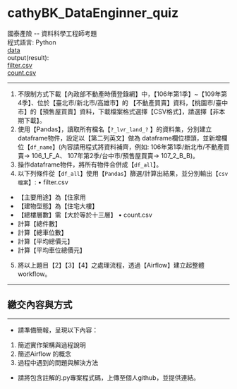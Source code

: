 # cathyBK_DataEnginner_quiz
國泰產險 -- 資料科學工程師考題  
程式語言: Python   
[data](https://drive.google.com/drive/folders/17dZ0KMLadqqnlc6dRUmevBx0sq9DAQ5-?usp=drive_link)   
output(result):  
[filter.csv](https://drive.google.com/file/d/1HZDWtrKPnzph9b3brmdZtExQMikoIanV/view?usp=drive_link)  
[count.csv](https://drive.google.com/file/d/1u9BObKA23wn7PyOLmPJkTkN3bYEQ5fPo/view?usp=drive_link)  

---
1. 不限制方式下載【內政部不動產時價登錄網】中，【106年第1季】~【109年第4季】、位於【臺北市/新北市/高雄市】的
【不動產買賣】資料，【桃園市/臺中市】的【預售屋買賣】資料，下載檔案格式選擇【CSV格式】，請選擇【非本期下載】。
2. 使用【Pandas】，讀取所有檔名【`?_lvr_land_?` 】的資料集，分別建立dataframe物件，設定以【第二列英文】做為
dataframe欄位標頭，並新增欄位【`df_name`】(內容請用程式將資料補齊，例如: 106年第1季/新北市/不動產買賣-> 106_1_F_A、
107年第2季/台中市/預售屋買賣-> 107_2_B_B)。
3. 操作dataframe物件，將所有物件合併成【`df_all`】。
4. 以下列條件從【`df_all`】使用【`Pandas`】篩選/計算出結果，並分別輸出【`csv 檔案`】:
• filter.csv
* 【主要用途】為【住家用  
* 【建物型態】為【住宅大樓】 
* 【總樓層數】需【大於等於十三層】 
• count.csv
* 計算【總件數】 
* 計算【總車位數】 
* 計算【平均總價元】 
* 計算【平均車位總價元】 
5. 將以上題目【2】【3】【4】之處理流程，透過【Airflow】建立起整體workflow。
  
---
## 繳交內容與方式  
---
* 請準備簡報，呈現以下內容：  
1. 簡述實作架構與過程說明  
2. 簡述Airflow 的概念  
3. 過程中遇到的問題與解決方法  
* 請將包含註解的.py專案程式碼，上傳至個人github，並提供連結。  




